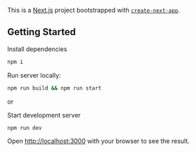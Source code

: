 This is a [Next.js](https://nextjs.org) project bootstrapped with [`create-next-app`](https://nextjs.org/docs/pages/api-reference/create-next-app).

## Getting Started

Install dependencies

```bash
npm i
```

Run server locally:

```bash
npm run build && npm run start
```

or

Start development server

```bash
npm run dev
```

Open [http://localhost:3000](http://localhost:3000) with your browser to see the result.
